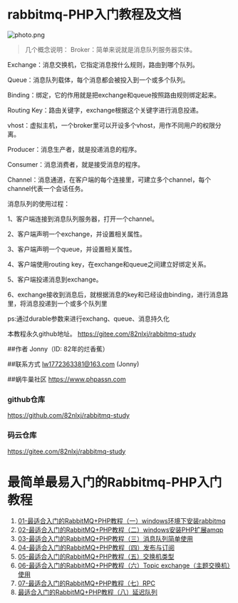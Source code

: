 rabbitmq-PHP入门教程及文档
===================

![photo.png](https://image.phpassn.com/upload/Assn02/42/a8/2018-10-16_609e521312c6a793d2a50924d363d9cf)

>几个概念说明：
Broker：简单来说就是消息队列服务器实体。

Exchange：消息交换机，它指定消息按什么规则，路由到哪个队列。

Queue：消息队列载体，每个消息都会被投入到一个或多个队列。

Binding：绑定，它的作用就是把exchange和queue按照路由规则绑定起来。

Routing Key：路由关键字，exchange根据这个关键字进行消息投递。

vhost：虚拟主机，一个broker里可以开设多个vhost，用作不同用户的权限分离。

Producer：消息生产者，就是投递消息的程序。

Consumer：消息消费者，就是接受消息的程序。

Channel：消息通道，在客户端的每个连接里，可建立多个channel，每个channel代表一个会话任务。

消息队列的使用过程：

1、客户端连接到消息队列服务器，打开一个channel。

2、客户端声明一个exchange，并设置相关属性。

3、客户端声明一个queue，并设置相关属性。

4、客户端使用routing key，在exchange和queue之间建立好绑定关系。

5、客户端投递消息到exchange。

6、exchange接收到消息后，就根据消息的key和已经设由binding，进行消息路里，将消息投递到一个或多个队列里

ps:通过durable参数来进行exchang、queue、消息持久化

本教程永久github地址。
https://gitee.com/82nlxj/rabbitmq-study

##作者
Jonny（ID: 82年的烂香蕉） 

##联系方式
lw1772363381@163.com (Jonny)

##蜗牛巢社区
https://www.phpassn.com

### github仓库
https://github.com/82nlxj/rabbitmq-study

### 码云仓库
https://gitee.com/82nlxj/rabbitmq-study

最简单最易入门的Rabbitmq-PHP入门教程
===================
1. [01-最适合入门的RabbitMQ+PHP教程（一）windows环境下安装rabbitmq](https://www.phpassn.com/article/97.html) 
2. [02-最适合入门的RabbitMQ+PHP教程（二）windows安装PHP扩展amqp](https://www.phpassn.com/article/98.html) 
3. [03-最适合入门的RabbitMQ+PHP教程（三）消息队列简单使用](https://www.phpassn.com/article/99.html) 
4. [04-最适合入门的RabbitMQ+PHP教程（四）发布与订阅](https://www.phpassn.com/article/101.html) 
5. [05-最适合入门的RabbitMQ+PHP教程（五）交换机类型](https://www.phpassn.com/article/102.html)  
6. [06-最适合入门的RabbitMQ+PHP教程（六）Topic exchange（主题交换机）使用](https://www.phpassn.com/article/108.html) 
7. [07-最适合入门的RabbitMQ+PHP教程（七）RPC](https://www.phpassn.com/article/112.html) 
8. [最适合入门的RabbitMQ+PHP教程（八）延迟队列](https://www.phpassn.com/article/118.html) 
